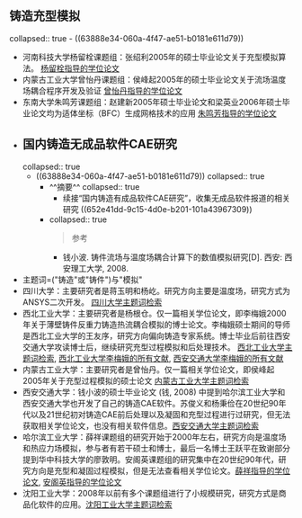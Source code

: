 ## 铸造充型模拟
collapsed:: true
	- ((63888e34-060a-4f47-ae51-b0181e611d79))
- 河南科技大学杨留栓课题组：张绍利2005年的硕士毕业论文关于充型模拟算法。 [杨留栓指导的学位论文](https://www.zhizhen.com/s?strchannel=3%2C5&adv=DT%28%28F%3D%22%E6%9D%A8%E7%95%99%E6%A0%93%22%29+AND+%28O%3D%27%E6%B2%B3%E5%8D%97%E7%A7%91%E6%8A%80%E5%A4%A7%E5%AD%A6%27%29%29&aorp=a&size=15&isort=2&x=0_445)
- 内蒙古工业大学曾怡丹课题组：侯峰起2005年的硕士毕业论文关于流场温度场耦合程序开发及验证 [曾怡丹指导的学位论文](https://www.zhizhen.com/s?strchannel=3%2C5&adv=DT%28%28F%3D%22%E6%9B%BE%E6%80%A1%E4%B8%B9%22%29+AND+%28O%3D%27%E5%86%85%E8%92%99%E5%8F%A4%E5%B7%A5%E4%B8%9A%E5%A4%A7%E5%AD%A6%27%29%29&aorp=a&size=15&isort=2&x=0_445)
- 东南大学朱鸣芳课题组：赵建新2005年硕士毕业论文和梁英业2006年硕士毕业论文均为适体坐标（BFC）生成网格技术的应用 [朱鸣芳指导的学位论文](https://www.zhizhen.com/s?strchannel=3%2C5&adv=DT%28%28F%3D%22%E6%9C%B1%E9%B8%A3%E8%8A%B3%22%29+AND+%28O%3D%27%E4%B8%9C%E5%8D%97%E5%A4%A7%E5%AD%A6%27%29%29&aorp=a&size=15&isort=2&x=0_445)
- ## 国内铸造无成品软件CAE研究
  collapsed:: true
	- ((63888e34-060a-4f47-ae51-b0181e611d79))
	  collapsed:: true
		- ^^摘要^^
		  collapsed:: true
			- 续接“国内铸造有成品软件CAE研究”，收集无成品软件报道的相关研究 ((652e41dd-9c15-4d0e-b201-101a43967309))
		- collapsed:: true
		  >参考
			- 钱小波. 铸件流场与温度场耦合计算下的数值模拟研究[D]. 西安: 西安理工大学, 2008.
- 主题词=("铸造"或"铸件")与"模拟"
- 四川大学：主要研究者是蒋玉明和杨屹。研究方向主要是温度场，研究方式为ANSYS二次开发。 [四川大学主题词检索](https://www.zhizhen.com/s?strchannel=3%2C5&adv=DT((Su%3D'铸造'|'铸件')+AND+(Su%3D'模拟')+AND+(O%3D'四川大学'))&aorp=a&size=15&isort=2&x=0_445)
- 西北工业大学：主要研究者是杨根仓。仅一篇相关学位论文，即李梅娥2000年关于薄壁铸件反重力铸造热流耦合模拟的博士论文。李梅娥硕士期间的导师是西北工业大学的王友序，研究方向偏向铸造专家系统。博士毕业后前往西安交通大学攻读博士后，继续研究充型过程模拟和后处理技术。 [西北工业大学主题词检索](https://www.zhizhen.com/s?strchannel=3,5&adv=DT((Su='铸造'|'铸件')+AND+(Su='模拟')+AND+(O='西北工业大学'))&aorp=a&size=15&isort=2&x=0_445&pages=2&version=v2), [西北工业大学李梅娥的所有文献](https://www.zhizhen.com/s?adv=%28A%3D%22%E6%9D%8E%E6%A2%85%E5%A8%A5%22%29+AND+%28O%3D%27%E8%A5%BF%E5%8C%97%E5%B7%A5%E4%B8%9A%E5%A4%A7%E5%AD%A6%27%29&aorp=a&size=15&isort=2&x=0_445), [西安交通大学李梅娥的所有文献](https://www.zhizhen.com/s?adv=%28A%3D%22%E6%9D%8E%E6%A2%85%E5%A8%A5%22%29+AND+%28O%3D%27%E8%A5%BF%E5%AE%89%E4%BA%A4%E9%80%9A%E5%A4%A7%E5%AD%A6%27%29&aorp=a&size=15&isort=2&x=0_445&version=v2)
- 内蒙古工业大学：主要研究者是曾怡丹。仅一篇相关学位论文，即侯峰起2005年关于充型过程模拟的硕士论文 [内蒙古工业大学主题词检索](https://www.zhizhen.com/s?strchannel=3%2C5&adv=DT((Su%3D'铸造'|'铸件')+AND+(Su%3D'模拟')+AND+(O%3D'内蒙古工业大学'))&aorp=a&size=15&isort=2&x=0_445)
- 西安交通大学：钱小波的硕士毕业论文 (钱, 2008) 中提到哈尔滨工业大学和西安交通大学也开发了自己的铸造CAE软件。苏俊义和杨秉俭在20世纪90年代以及21世纪初对铸造CAE前后处理以及凝固和充型过程进行过研究，但无法获取相关学位论文，也没有相关软件信息。[西安交通大学主题词检索](https://www.zhizhen.com/s?strchannel=3,5&adv=DT((Su='铸造'|'铸件')+AND+(Su='模拟')+AND+(O='西安交通大学'))&aorp=a&size=15&isort=2&x=0_445)
- 哈尔滨工业大学：薛祥课题组的研究开始于2000年左右，研究方向是温度场和热应力场模拟，参与者有若干硕士和博士，最后一名博士王跃平在致谢部分提到华中科技大学的廖敦明。安阁英课题组的研究集中在20世纪90年代，研究方向是充型和凝固过程模拟，但是无法查看相关学位论文。[薛祥指导的学位论文](https://www.zhizhen.com/s?strchannel=3,5&adv=DT((F="薛祥")+AND+(O='哈尔滨工业大学'))&aorp=a&size=15&isort=2&x=0_445), [安阁英指导的学位论文](https://www.zhizhen.com/s?strchannel=3,5&adv=DT((F="安阁英")+AND+(O='哈尔滨工业大学'))&aorp=a&size=15&isort=2&x=0_445&pages=2&version=v2)
- 沈阳工业大学：2008年以前有多个课题组进行了小规模研究，研究方式是商品化软件的应用。[沈阳工业大学主题词检索](https://www.zhizhen.com/s?strchannel=3,5&adv=DT((Su='铸件'|'铸造')+AND+(Su='模拟')+AND+(O='沈阳工业大学'))&aorp=a&size=15&isort=2&x=0_445&version=v2)